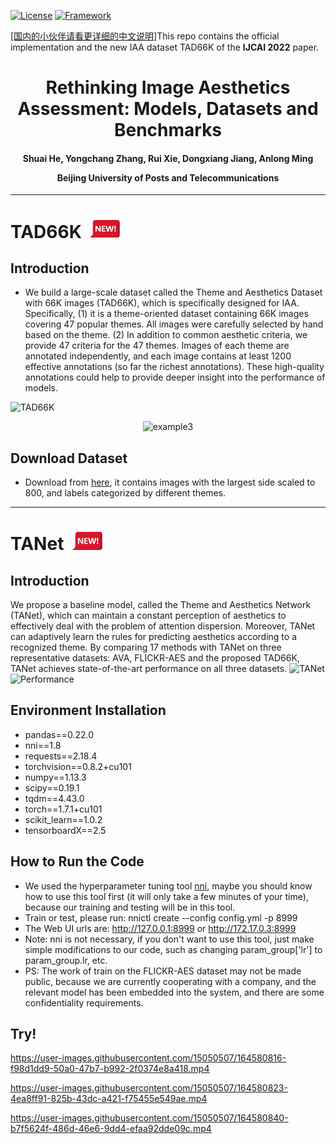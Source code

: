 [![License](https://img.shields.io/badge/License-Apache%202.0-blue.svg)](https://opensource.org/licenses/Apache-2.0)
[![Framework](https://img.shields.io/badge/PyTorch-%23EE4C2C.svg?&logo=PyTorch&logoColor=white)](https://pytorch.org/)

[[国内的小伙伴请看更详细的中文说明]](https://github.com/woshidandan/TANet/blob/main/README_CN.md)This repo contains the official implementation and the new IAA dataset TAD66K of the **IJCAI 2022** paper.

<div align="center">
<h1>
<b>
Rethinking Image Aesthetics Assessment: Models, Datasets and Benchmarks
</b>
</h1>
<h4>
<b>
Shuai He, Yongchang Zhang, Rui Xie, Dongxiang Jiang, Anlong Ming
    
Beijing University of Posts and Telecommunications
</b>
</h4>
</div>

<!-- ![TANet and TAD66K dataset](https://user-images.githubusercontent.com/15050507/164587655-4af0b519-7213-4f29-b378-5dfc51dfab83.png)
![Performance](https://user-images.githubusercontent.com/15050507/164587663-043a76d8-5d1b-417e-856d-2320fbe26836.png) -->
------------------------------------------------------------------------------------------------------------

# TAD66K &nbsp;<a href=""><img width="48" src="docs/release_icon.png"></a>

## Introduction
* We build a large-scale dataset called the Theme and Aesthetics Dataset with 66K images (TAD66K), which is specifically designed for IAA. Specifically, (1) it is a theme-oriented dataset containing 66K images covering 47 popular themes. All images were carefully selected by hand based on the theme. (2) In addition to common aesthetic criteria, we provide 47 criteria for the 47 themes. Images of each theme are annotated independently, and each image contains at least 1200 effective annotations (so far the richest annotations). These high-quality annotations could help to provide deeper insight into the performance of models. 

![TAD66K](https://user-images.githubusercontent.com/15050507/164620789-2958fbd6-5e3b-4eba-9697-bcd28d5257f6.png)

<div align="center">
    
![example3](https://user-images.githubusercontent.com/15050507/164624400-acb365e0-05d9-4de9-bc16-f894904c6d33.png)
    
</div>

## Download Dataset
* Download from [here](https://drive.google.com/drive/folders/1lpSqNXtm-ianfI6TIvrJZGp96iCXsBR-), it contains images with the largest side scaled to 800, and labels categorized by different themes.

------------------------------------------------------------------------------------------------------------

# TANet &nbsp;<a href=""><img width="48" src="docs/release_icon.png"></a>

## Introduction
We propose a baseline model, called the Theme and Aesthetics Network (TANet), which can maintain a constant perception of aesthetics to effectively deal with the problem of attention dispersion. Moreover, TANet can adaptively learn the rules for predicting aesthetics according to a recognized theme. By comparing 17 methods with TANet on three representative datasets: AVA, FLICKR-AES and the proposed TAD66K, TANet achieves state-of-the-art performance on all three datasets.
![TANet](https://user-images.githubusercontent.com/15050507/164627140-fed5f9b9-43fa-4cb3-a23f-b60935d3aa71.png)
![Performance](https://user-images.githubusercontent.com/15050507/164587663-043a76d8-5d1b-417e-856d-2320fbe26836.png)


## Environment Installation
* pandas==0.22.0
* nni==1.8
* requests==2.18.4
* torchvision==0.8.2+cu101
* numpy==1.13.3
* scipy==0.19.1
* tqdm==4.43.0
* torch==1.7.1+cu101
* scikit_learn==1.0.2
* tensorboardX==2.5

## How to Run the Code
* We used the hyperparameter tuning tool [nni](https://github.com/microsoft/nni), maybe you should know how to use this tool first (it will only take a few minutes of your time), because our training and testing will be in this tool.
* Train or test, please run: nnictl create --config config.yml -p 8999
* The Web UI urls are: http://127.0.0.1:8999 or http://172.17.0.3:8999
* Note: nni is not necessary, if you don't want to use this tool, just make simple modifications to our code, such as changing param_group['lr'] to param_group.lr, etc.
* PS: The work of train on the FLICKR-AES dataset may not be made public, because we are currently cooperating with a company, and the relevant model has been embedded into the system, and there are some confidentiality requirements.

## Try!
https://user-images.githubusercontent.com/15050507/164580816-f98d1dd9-50a0-47b7-b992-2f0374e8a418.mp4

https://user-images.githubusercontent.com/15050507/164580823-4ea8ff91-825b-43dc-a421-f75455e549ae.mp4

https://user-images.githubusercontent.com/15050507/164580840-b7f5624f-486d-46e6-9dd4-efaa92dde09c.mp4

